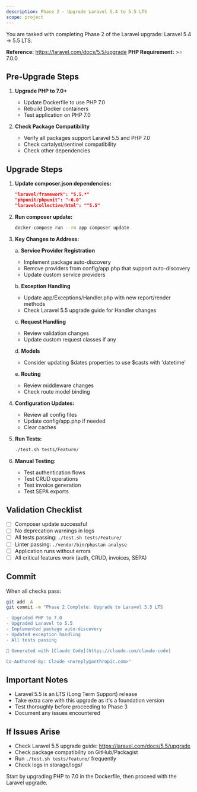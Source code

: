 ```yaml
---
description: Phase 2 - Upgrade Laravel 5.4 to 5.5 LTS
scope: project
---
```


You are tasked with completing Phase 2 of the Laravel upgrade: Laravel 5.4 → 5.5 LTS.

**Reference:** https://laravel.com/docs/5.5/upgrade
**PHP Requirement:** >= 7.0.0

## Pre-Upgrade Steps

1. **Upgrade PHP to 7.0+**
   - Update Dockerfile to use PHP 7.0
   - Rebuild Docker containers
   - Test application on PHP 7.0

2. **Check Package Compatibility**
   - Verify all packages support Laravel 5.5 and PHP 7.0
   - Check cartalyst/sentinel compatibility
   - Check other dependencies

## Upgrade Steps

1. **Update composer.json dependencies:**
   ```json
   "laravel/framework": "5.5.*"
   "phpunit/phpunit": "~6.0"
   "laravelcollective/html": "^5.5"
   ```

2. **Run composer update:**
   ```bash
   docker-compose run --rm app composer update
   ```

3. **Key Changes to Address:**

   a. **Service Provider Registration**
   - Implement package auto-discovery
   - Remove providers from config/app.php that support auto-discovery
   - Update custom service providers

   b. **Exception Handling**
   - Update app/Exceptions/Handler.php with new report/render methods
   - Check Laravel 5.5 upgrade guide for Handler changes

   c. **Request Handling**
   - Review validation changes
   - Update custom request classes if any

   d. **Models**
   - Consider updating $dates properties to use $casts with 'datetime'

   e. **Routing**
   - Review middleware changes
   - Check route model binding

4. **Configuration Updates:**
   - Review all config files
   - Update config/app.php if needed
   - Clear caches

5. **Run Tests:**
   ```bash
   ./test.sh tests/Feature/
   ```

6. **Manual Testing:**
   - Test authentication flows
   - Test CRUD operations
   - Test invoice generation
   - Test SEPA exports

## Validation Checklist

- [ ] Composer update successful
- [ ] No deprecation warnings in logs
- [ ] All tests passing: `./test.sh tests/Feature/`
- [ ] Linter passing: `./vendor/bin/phpstan analyse`
- [ ] Application runs without errors
- [ ] All critical features work (auth, CRUD, invoices, SEPA)

## Commit

When all checks pass:
```bash
git add -A
git commit -m "Phase 2 Complete: Upgrade to Laravel 5.5 LTS

- Upgraded PHP to 7.0
- Upgraded Laravel to 5.5
- Implemented package auto-discovery
- Updated exception handling
- All tests passing

🤖 Generated with [Claude Code](https://claude.com/claude-code)

Co-Authored-By: Claude <noreply@anthropic.com>"
```

## Important Notes

- Laravel 5.5 is an LTS (Long Term Support) release
- Take extra care with this upgrade as it's a foundation version
- Test thoroughly before proceeding to Phase 3
- Document any issues encountered

## If Issues Arise

- Check Laravel 5.5 upgrade guide: https://laravel.com/docs/5.5/upgrade
- Check package compatibility on GitHub/Packagist
- Run `./test.sh tests/Feature/` frequently
- Check logs in storage/logs/

Start by upgrading PHP to 7.0 in the Dockerfile, then proceed with the Laravel upgrade.
